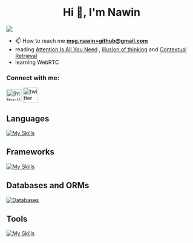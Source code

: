 <h1 align="center">Hi 👋, I'm Nawin</h1>

<img src="https://github-readme-stats.vercel.app/api?username=nawinsharma&show_icons=true&show=reviews,prs_merged,prs_merged_percentage&theme=dark" />

- 📫 How to reach me **msg.nawin+github@gmail.com**
- reading <a href="http://proceedings.neurips.cc/paper_files/paper/2017/file/3f5ee243547dee91fbd053c1c4a845aa-Paper.pdf" target="_blank">Attention Is All You Need</a> , <a href="https://machinelearning.apple.com/research/illusion-of-thinking" target="_blank">illusion of thinking</a>
and
<a href="https://www.anthropic.com/news/contextual-retrieval" target="_blank">Contextual Retrieval</a>
- learning WebRTC
<h3 align="left">Connect with me:</h3>
<p align="left">
<a href="https://www.linkedin.com/in/nawin-sharma-83009825a" target="_blank"><img align="center" src="https://raw.githubusercontent.com/rahuldkjain/github-profile-readme-generator/master/src/images/icons/Social/linked-in-alt.svg" alt="[https://www.linkedin.com/in/nawin-kumar-sharma-83009825a](https://www.linkedin.com/in/nawin-sharma-83009825a)" height="30" width="40" /></a>
<a href="https://x.com/nawinscript" target="_blank"><img align="center" src="https://pbs.twimg.com/profile_images/1683508200069296129/KM80Wkfx_400x400.jpg" alt="twitter" height="40" width="40" /></a>
</p>
<!-- <img src="https://github-readme-stats.vercel.app/api?username=nawinsharma&show_icons=true&show=reviews,prs_merged,prs_merged_percentage&theme=dark" />
 -->
<h2>Languages</h2>

[![My Skills](https://skillicons.dev/icons?i=ts,js,java,python)](https://skillicons.dev)

<h2>Frameworks</h2>
  
[![My Skills](https://skillicons.dev/icons?i=nodejs,express,react,nextjs,tailwindcss,hono)](https://skillicons.dev)

<h2>Databases and ORMs</h2>
  
[![Databases](https://skillicons.dev/icons?i=mongodb,postgres,prisma,redis)](https://skillicons.dev)

<h2>Tools</h2>
 
[![My Skills](https://skillicons.dev/icons?i=git,linux,npm,pnpm,bash,docker,nginx,githubactions)](https://skillicons.dev)
